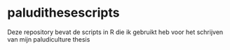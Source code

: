 # paludithesescripts

Deze repository bevat de scripts in R die ik gebruikt heb voor het schrijven van mijn paludiculture thesis